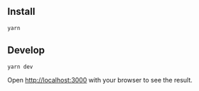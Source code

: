 ## Install

```bash
yarn
```

## Develop

```bash
yarn dev
```

Open [http://localhost:3000](http://localhost:3000) with your browser to see the result.
